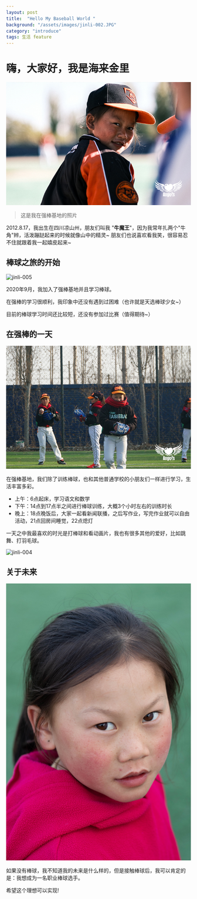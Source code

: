 ```yaml
---
layout: post
title:  "Hello My Baseball World "
background: "/assets/images/jinli-002.JPG"
category: "introduce"
tags: 生活 feature
---
```



# 嗨，大家好，我是海来金里

![jinli-002](../assets/images/jinli-002.JPG) 

> 这是我在强棒基地的照片

2012.8.17，我出生在四川凉山州，朋友们叫我 "**牛魔王**"，因为我常年扎两个"牛角"辫，活泼蹦跶起来的时候就像山中的精灵~  朋友们也说喜欢看我笑，很容易忍不住就跟着我一起嬉皮起来~

## 棒球之旅的开始

![jinli-005](../assets/images/jinli-005.png) 

2020年9月，我加入了强棒基地并且学习棒球。

在强棒的学习很顺利，我印象中还没有遇到过困难（也许就是天选棒球少女~）

目前的棒球学习时间还比较短，还没有参加过比赛（值得期待~）

## 在强棒的一天

![jinli-004](../assets/images/jinli-004.JPG)


在强棒基地，我们除了训练棒球，也和其他普通学校的小朋友们一样进行学习，生活丰富多彩。

  * 上午：6点起床，学习语文和数学
  * 下午：14点到17点半之间进行棒球训练，大概3个小时左右的训练时长
  * 晚上：18点晚饭后，大家一起看新闻联播，之后写作业，写完作业就可以自由活动，21点回房间睡觉，22点熄灯

一天之中我最喜欢的时光是打棒球和看动画片，我也有很多其他的爱好，比如跳舞、打羽毛球。

![jinli-004](../assets/images/jinli-006.png)

## 关于未来

![jinli-007](../assets/images/jinli-007.jpeg)

如果没有棒球，我不知道我的未来是什么样的，但是接触棒球后，我可以肯定的是：我想成为一名职业棒球选手。

希望这个理想可以实现!
